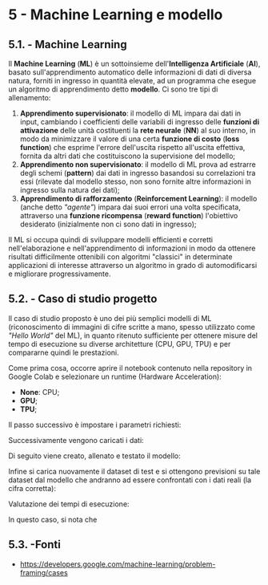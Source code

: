 # 5 - Machine Learning e modello

## 5.1. - Machine Learning
Il **Machine Learning** (**ML**) è un sottoinsieme dell'**Intelligenza Artificiale** (**AI**), basato sull'apprendimento automatico delle informazioni di dati di diversa natura, forniti in ingresso in quantità elevate, ad un programma che esegue un algoritmo di apprendimento detto **modello**.
Ci sono tre tipi di allenamento:
1. **Apprendimento supervisionato**: il modello di ML impara dai dati in input, cambiando i coefficienti delle variabili di ingresso delle **funzioni di attivazione** delle unità costituenti la **rete neurale** (**NN**) al suo interno, in modo da minimizzare il valore di una certa **funzione di costo** (**loss function**) che esprime l'errore dell'uscita rispetto all'uscita effettiva, fornita da altri dati che costituiscono la supervisione del modello;
2. **Apprendimento non supervisionato**: il modello di ML prova ad estrarre degli schemi (**pattern**) dai dati in ingresso basandosi su correlazioni tra essi (rilevate dal modello stesso, non sono fornite altre informazioni in ingresso sulla natura dei dati);
3. **Apprendimento di rafforzamento** (**Reinforcement Learning**): il modello (anche detto *"agente"*) impara dai suoi errori una volta specificata, attraverso una **funzione ricompensa** (**reward function**) l'obiettivo desiderato (inizialmente non ci sono dati in ingresso);

Il ML si occupa quindi di sviluppare modelli efficienti e corretti nell'elaborazione e nell'apprendimento di informazioni in modo da ottenere risultati difficilmente ottenibili con algoritmi "classici" in determinate applicazioni di interesse attraverso un algoritmo in grado di automodificarsi e migliorare progressivamente.

## 5.2. - Caso di studio progetto
Il caso di studio proposto è uno dei più semplici modelli di ML (riconoscimento di immagini di cifre scritte a mano, spesso utilizzato come *"Hello World"* del ML), in quanto ritenuto sufficiente per ottenere misure del tempo di esecuzione su diverse architetture (CPU, GPU, TPU) e per compararne quindi le prestazioni.

Come prima cosa, occorre aprire il notebook contenuto nella repository in Google Colab e selezionare un runtime (Hardware Acceleration):
- **None**: CPU;
- **GPU**;
- **TPU**;

[](img/1.PNG)

[](img/2.PNG)

Il passo successivo è impostare i parametri richiesti:

[](img/3.PNG)

Successivamente vengono caricati i dati:

[](img/4.PNG)

Di seguito viene creato, allenato e testato il modello:

[](img/5.PNG)

[](img/6.PNG)

[](img/7.PNG)

Infine si carica nuovamente il dataset di test e si ottengono previsioni su tale dataset dal modello che andranno ad essere confrontati con i dati reali (la cifra corretta):

[](img/8.PNG)

Valutazione dei tempi di esecuzione:

[](img/9.PNG)

[](img/10.PNG)

[](img/11.PNG)

In questo caso, si nota che 

## 5.3. -Fonti
- https://developers.google.com/machine-learning/problem-framing/cases
